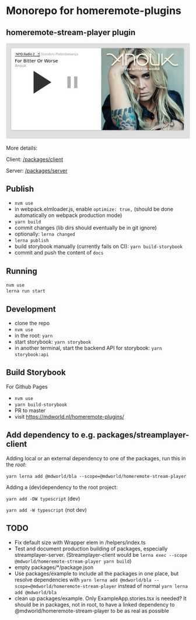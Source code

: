 # Monorepo for homeremote-plugins

## homeremote-stream-player plugin

![Screenshot](screenshot.jpg)

More details:

Client: [/packages/client](/packages/client)

Server: [/packages/server](/packages/server)

## Publish

* `nvm use`
* in webpack.elmloader.js, enable `optimize: true,` (should be done automatically on webpack production mode)
* `yarn build`
* commit changes (lib dirs should eventually be in git ignore)
* optionally: `lerna changed`
* `lerna publish`
* build storybook manually (currently fails on CI): `yarn build-storybook`
* commit and push the content of `docs`

## Running

```
nvm use
lerna run start
```

## Development

* clone the repo
* `nvm use`
* in the root: `yarn`
* start storybook: `yarn storybook`
* in another terminal, start the backend API for storybook: `yarn storybook:api`

## Build Storybook

For Github Pages

* `nvm use`
* `yarn build-storybook`
* PR to master
* visit https://mdworld.nl/homeremote-plugins/

## Add dependency to e.g. packages/streamplayer-client

Adding local or an external dependency to one of the packages, run this in the *root*:

`yarn lerna add @mdworld/bla --scope=@mdworld/homeremote-stream-player`

Adding a (dev)dependency to the root project:

`yarn add -DW typescript` (dev)

`yarn add -W typescript` (not dev)

## TODO

* Fix default size with Wrapper elem in /helpers/index.ts
* Test and document production building of packages, especially streamplayer-server. (Streamplayer-client would be `lerna exec --scope @mdworld/homeremote-stream-player yarn build`)
* empty packages/*/package.json
* Use packages/example to include all the packages in one place, but resolve dependencies with `yarn lerna add @mdworld/bla --scope=@mdworld/homeremote-stream-player` instead of normal `yarn lerna add @mdworld/bla`
* clean up packages/example. Only ExampleApp.stories.tsx is needed? It should be in packages, not in root, to have a linked dependency to @mdworld/homeremote-stream-player to be as real as possible
